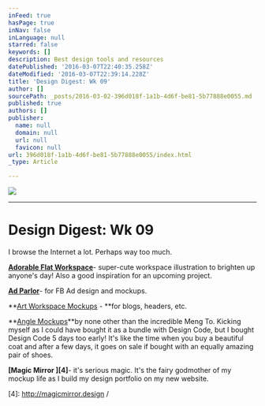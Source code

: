 ```yaml
---
inFeed: true
hasPage: true
inNav: false
inLanguage: null
starred: false
keywords: []
description: Best design tools and resources
datePublished: '2016-03-07T22:40:35.258Z'
dateModified: '2016-03-07T22:39:14.228Z'
title: 'Design Digest: Wk 09'
author: []
sourcePath: _posts/2016-03-02-396d018f-1a1b-4d6f-be81-5b77888e0055.md
published: true
authors: []
publisher:
  name: null
  domain: null
  url: null
  favicon: null
url: 396d018f-1a1b-4d6f-be81-5b77888e0055/index.html
_type: Article

---
```

![](https://the-grid-user-content.s3-us-west-2.amazonaws.com/71544d02-beee-4447-bb99-7615e3739159.jpg)

****

# Design Digest: Wk 09

I browse the Internet a lot. Perhaps way too much. 

**[Adorable Flat Workspace][0]**- super-cute workspace illustration to brighten up anyone's day! Also a good inspiration for an upcoming project. 

**[Ad Parlor][1]**- for FB Ad design and mockups. 

**[Art Workspace Mockups][2] - **for blogs, headers, etc.

**[Angle Mockups][3]**by none other than the incredible Meng To.  Kicking myself as I could have bought it as a bundle with Design Code, but I bought Design Code 5 days too early! It's like the time when you buy a beautiful coat and after a few days, it goes on sale if bought with an equally amazing pair of shoes. 

**[Magic Mirror ][4]**- it's serious magic. It's the fairy godmother of my mockup life as I build my design portfolio on my new website.

[0]: http://www.designermill.com/free-psd/adorable-flat-workspace/
[1]: http://admocks.adparlor.com/#facebook/website_clicks/image
[2]: http://crtv.mk/d0Ny8
[3]: https://designcode.io/angle
[4]: http://magicmirror.design /